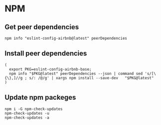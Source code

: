 # NPM

## Get peer dependencies
```
npm info "eslint-config-airbnb@latest" peerDependencies
```

## Install peer dependencies
```
(
  export PKG=eslint-config-airbnb-base;
  npm info "$PKG@latest" peerDependencies --json | command sed 's/[\{\},]//g ; s/: /@/g' | xargs npm install --save-dev   "$PKG@latest"
)
```

## Update npm packeges
```
npm i -G npm-check-updates
npm-check-updates -u
npm-check-updates -a
```

